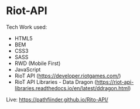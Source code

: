 # Riot-API

Tech Work used:
- HTML5
- BEM
- CSS3
- SASS
- RWD (Mobile First)
- JavaScript
- RioT API (https://developer.riotgames.com/)
- RioT API Libraries - Data Dragon (https://riot-api-libraries.readthedocs.io/en/latest/ddragon.html)



Live: https://pathfiinder.github.io/Rito-API/
